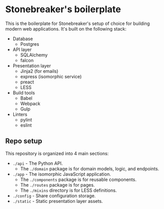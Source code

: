 # Stonebreaker's boilerplate

This is the boilerplate for Stonebreaker's setup of choice for building modern
web applications. It's built on the following stack:

* Database
	* Postgres
* API layer
	* SQLAlchemy
	* falcon
* Presentation layer
	* Jinja2 (for emails)
	* express (isomorphic service)
	* preact
	* LESS
* Build tools
	* Babel
	* Webpack
	* Gulp
* Linters
	* pylint
	* eslint

## Repo setup

This repository is organized into 4 main sections:

* `./api` - The Python API.
	* The `./domain` package is for domain models, logic, and endpoints.
* `./app` - The isomorphic JavaScript application.
	* The `./components` package is for reusable components.
	* The `./routes` package is for pages.
	* The `./mixins` directory is for LESS definitions.
* `./config` - Share configuration storage.
* `./static` - Static presentation layer assets. 